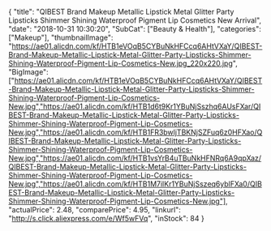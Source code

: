 {
	"title": "QIBEST Brand Makeup Metallic Lipstick Metal Glitter Party Lipsticks Shimmer Shining Waterproof Pigment Lip Cosmetics New Arrival",
	"date": "2018-10-31 10:30:20",
	"SubCat": ["Beauty & Health"],
	"categories": ["Makeup"],
	"thumbnailImage": "https://ae01.alicdn.com/kf/HTB1eVOqB5CYBuNkHFCcq6AHtVXaY/QIBEST-Brand-Makeup-Metallic-Lipstick-Metal-Glitter-Party-Lipsticks-Shimmer-Shining-Waterproof-Pigment-Lip-Cosmetics-New.jpg_220x220.jpg",
	"BigImage": ["https://ae01.alicdn.com/kf/HTB1eVOqB5CYBuNkHFCcq6AHtVXaY/QIBEST-Brand-Makeup-Metallic-Lipstick-Metal-Glitter-Party-Lipsticks-Shimmer-Shining-Waterproof-Pigment-Lip-Cosmetics-New.jpg","https://ae01.alicdn.com/kf/HTB1d6t9Kr1YBuNjSszhq6AUsFXar/QIBEST-Brand-Makeup-Metallic-Lipstick-Metal-Glitter-Party-Lipsticks-Shimmer-Shining-Waterproof-Pigment-Lip-Cosmetics-New.jpg","https://ae01.alicdn.com/kf/HTB1FR3bwljTBKNjSZFuq6z0HFXao/QIBEST-Brand-Makeup-Metallic-Lipstick-Metal-Glitter-Party-Lipsticks-Shimmer-Shining-Waterproof-Pigment-Lip-Cosmetics-New.jpg","https://ae01.alicdn.com/kf/HTB1vsYrB4uTBuNkHFNRq6A9qpXaz/QIBEST-Brand-Makeup-Metallic-Lipstick-Metal-Glitter-Party-Lipsticks-Shimmer-Shining-Waterproof-Pigment-Lip-Cosmetics-New.jpg","https://ae01.alicdn.com/kf/HTB1M7ilKr1YBuNjSszeq6yblFXa0/QIBEST-Brand-Makeup-Metallic-Lipstick-Metal-Glitter-Party-Lipsticks-Shimmer-Shining-Waterproof-Pigment-Lip-Cosmetics-New.jpg"],
	"actualPrice": 2.48,
	"comparePrice": 4.95,
	"linkurl": "http://s.click.aliexpress.com/e/Wf5wFVq",
	"inStock": 84
}
